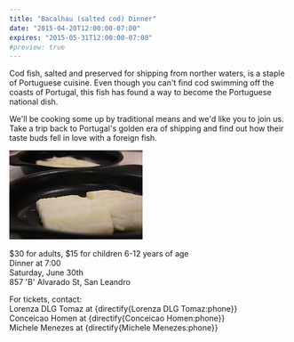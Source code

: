 ```yaml
---
title: "Bacalhau (salted cod) Dinner"
date: "2015-04-20T12:00:00-07:00"
expires: "2015-05-31T12:00:00-07:00"
#preview: true
---
```


Cod fish, salted and preserved for shipping from norther waters, is a staple of Portuguese cuisine.
Even though you can't find cod swimming off the coasts of Portugal, this fish has found a way to become the Portuguese national dish.

We'll be cooking some up by traditional means and we'd like you to join us.
Take a trip back to Portugal's golden era of shipping and find out how their taste buds fell in love with a foreign fish.

![Bacalhau fillets in a skillet](4086831727_83790fd4a3_m.jpg "More photos by Javier Lastras at http://www.flickr.com/photos/jlastras/")

$30 for adults, $15 for children 6-12 years of age<br>
Dinner at 7:00<br>
Saturday, June 30th<br>
857 'B' Alvarado St, San Leandro

For tickets, contact:<br>
Lorenza DLG Tomaz at {directify{Lorenza DLG Tomaz:phone}}<br>
Conceicao Homen at {directify{Conceicao Homen:phone}}<br>
Michele Menezes at {directify{Michele Menezes:phone}}
